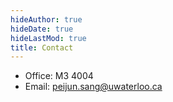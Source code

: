 ```yaml
---
hideAuthor: true
hideDate: true
hideLastMod: true
title: Contact
---
```

* Office: M3 4004
* Email: [peijun.sang@uwaterloo.ca](mailto:peijun.sang@uwaterloo.ca)